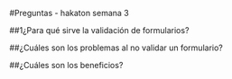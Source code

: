 #Preguntas - hakaton semana 3


##1¿Para qué sirve la validación de formularios?



##¿Cuáles son los problemas al no validar un formulario?





##¿Cuáles son los beneficios?

